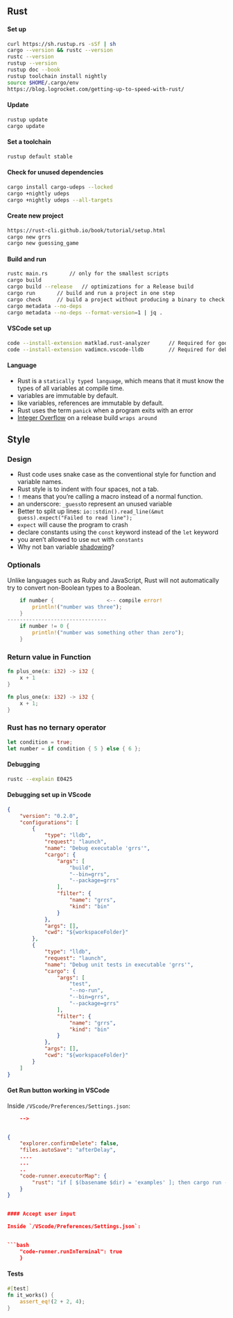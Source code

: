 ## Rust

#### Set up

```bash
curl https://sh.rustup.rs -sSf | sh
cargo --version && rustc --version
rustc --version
rustup --version
rustup doc --book
rustup toolchain install nightly
source $HOME/.cargo/env
https://blog.logrocket.com/getting-up-to-speed-with-rust/
```

#### Update

```bash
rustup update
cargo update
```

#### Set a toolchain

```bash
rustup default stable
```

#### Check for unused dependencies

```bash
cargo install cargo-udeps --locked
cargo +nightly udeps
cargo +nightly udeps --all-targets
```


#### Create new project

```bash
https://rust-cli.github.io/book/tutorial/setup.html
cargo new grrs
cargo new guessing_game
```

#### Build and run

```bash
rustc main.rs		// only for the smallest scripts
cargo build
cargo build --release	// optimizations for a Release build
cargo run		// build and run a project in one step
cargo check		// build a project without producing a binary to check for errors
cargo metadata --no-deps
cargo metadata --no-deps --format-version=1 | jq .
```

#### VSCode set up

```bash
code --install-extension matklad.rust-analyzer		// Required for good auto-complete
code --install-extension vadimcn.vscode-lldb		// Required for debugging on macOS
```

#### Language

- Rust is a `statically typed language`, which means that it must know the types of all variables at compile time. 
- variables are immutable by default.
- like variables, references are immutable by default.
- Rust uses the term `panick` when a program exits with an error
- [Integer Overflow](https://doc.rust-lang.org/book/ch03-02-data-types.html) on a release build `wraps around`

## Style

### Design

- Rust code uses snake case as the conventional style for function and variable names.
- Rust style is to indent with four spaces, not a tab.
- `!` means that you’re calling a macro instead of a normal function.
- an underscore: `_guess`to represent an unused variable
- Better to split up lines: `io::stdin().read_line(&mut guess).expect("Failed to read line");`
- `expect` will cause the program to crash
- declare constants using the `const` keyword instead of the `let` keyword
- you aren’t allowed to use `mut` with `constants`
- Why not ban variable [shadowing](https://stackoverflow.com/questions/59860476/what-is-the-rationale-behind-allowing-variable-shadowing-in-rust#:~:text=It%20does%2C%20but%20Rust%20allows,a%20different%20variable%20creates%20bugs)?

### Optionals

Unlike languages such as Ruby and JavaScript, Rust will not automatically try to convert non-Boolean types to a Boolean.

```rust
    if number {                 <-- compile error!
        println!("number was three");
    }
--------------------------------
    if number != 0 {
        println!("number was something other than zero");
    }
```

### Return value in Function

```rust
fn plus_one(x: i32) -> i32 {
    x + 1
}

fn plus_one(x: i32) -> i32 {
    x + 1;
}
```

### Rust has no ternary operator

```rust
let condition = true;
let number = if condition { 5 } else { 6 };
```

#### Debugging

```bash
rustc --explain E0425
```

#### Debugging set up in VScode

```json
{
    "version": "0.2.0",
    "configurations": [
        {
            "type": "lldb",
            "request": "launch",
            "name": "Debug executable 'grrs'",
            "cargo": {
                "args": [
                    "build",
                    "--bin=grrs",
                    "--package=grrs"
                ],
                "filter": {
                    "name": "grrs",
                    "kind": "bin"
                }
            },
            "args": [],
            "cwd": "${workspaceFolder}"
        },
        {
            "type": "lldb",
            "request": "launch",
            "name": "Debug unit tests in executable 'grrs'",
            "cargo": {
                "args": [
                    "test",
                    "--no-run",
                    "--bin=grrs",
                    "--package=grrs"
                ],
                "filter": {
                    "name": "grrs",
                    "kind": "bin"
                }
            },
            "args": [],
            "cwd": "${workspaceFolder}"
        }
    ]
}
```

#### Get Run button working in VSCode

Inside `/VScode/Preferences/Settings.json`:

```json
	-->	


{
    "explorer.confirmDelete": false,
    "files.autoSave": "afterDelay",
    ....
    ...
    ..
    "code-runner.executorMap": {
        "rust": "if [ $(basename $dir) = 'examples' ]; then cargo run --example $fileNameWithoutExt; else cargo run; fi",
    }
}


#### Accept user input

Inside `/VScode/Preferences/Settings.json`:


```bash
    "code-runner.runInTerminal": true
    }
```

#### Tests

```rust
#[test]
fn it_works() {
    assert_eq!(2 + 2, 4);
}
```
